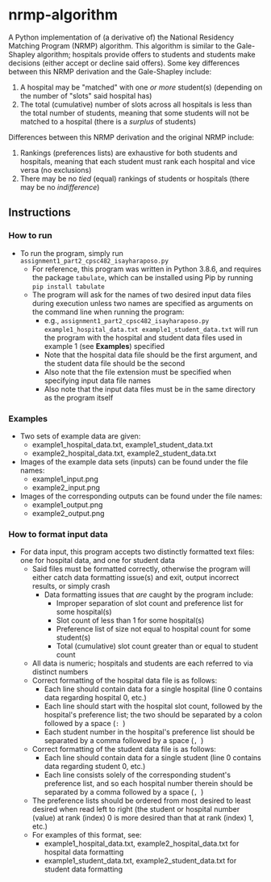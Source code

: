 # nrmp-algorithm
A Python implementation of (a derivative of) the National Residency Matching Program (NRMP) algorithm. This algorithm is similar to the Gale-Shapley algorithm; hospitals provide offers to students and students make decisions (either accept or decline said offers). Some key differences between this NRMP derivation and the Gale-Shapley include:
1. A hospital may be "matched" with one *or more* student(s) (depending on the number of "slots" said hospital has)
2. The total (cumulative) number of slots across all hospitals is less than the total number of students, meaning that some students will not be matched to a hospital (there is a *surplus* of students) <br>

Differences between this NRMP derivation and the original NRMP include:
1. Rankings (preferences lists) are exhaustive for both students and hospitals, meaning that each student must rank each hospital and vice versa (no exclusions)
2. There may be no *tied* (equal) rankings of students or hospitals (there may be no *indifference*)

## Instructions
### How to run
- To run the program, simply run `assignment1_part2_cpsc482_isayharaposo.py`
    - For reference, this program was written in Python 3.8.6, and requires the package `tabulate`, which can be installed using Pip by running `pip install tabulate`
    - The program will ask for the names of two desired input data files during execution unless two names are specified as arguments on the command line when running the program:
        - e.g., `assignment1_part2_cpsc482_isayharaposo.py example1_hospital_data.txt example1_student_data.txt` will run the program with the hospital and student data files used in example 1 (see **Examples**) specified
        - Note that the hospital data file should be the first argument, and the student data file should be the second
        - Also note that the file extension must be specified when specifying input data file names
        - Also note that the input data files must be in the same directory as the program itself
### Examples
- Two sets of example data are given:
    - example1_hospital_data.txt, example1_student_data.txt
    - example2_hospital_data.txt, example2_student_data.txt
- Images of the example data sets (inputs) can be found under the file names:
    - example1_input.png
    - example2_input.png
- Images of the corresponding outputs can be found under the file names:
    - example1_output.png
    - example2_output.png
### How to format input data
- For data input, this program accepts two distinctly formatted text files: one for hospital data, and one for student data
    - Said files must be formatted correctly, otherwise the program will either catch data formatting issue(s) and exit,
    output incorrect results, or simply crash
        - Data formatting issues that *are* caught by the program include:
            - Improper separation of slot count and preference list for some hospital(s)
            - Slot count of less than 1 for some hospital(s)
            - Preference list of size not equal to hospital count for some student(s)
            - Total (cumulative) slot count greater than or equal to student count
    - All data is numeric; hospitals and students are each referred to via distinct numbers
    - Correct formatting of the hospital data file is as follows:
        - Each line should contain data for a single hospital (line 0 contains data regarding hospital 0, etc.)
        - Each line should start with the hospital slot count, followed by the hospital's preference list; the two should be separated
        by a colon followed by a space (`: `)
        - Each student number in the hospital's preference list should be separated by a comma followed by a space (`, `)
    - Correct formatting of the student data file is as follows:
        - Each line should contain data for a single student (line 0 contains data regarding student 0, etc.)
        - Each line consists solely of the corresponding student's preference list, and so each hospital number therein should be separated by a comma followed by a space (`, `)
    - The preference lists should be ordered from most desired to least desired when read left to right (the student or hospital number (value) at rank (index) 0 is more desired than that at rank (index) 1, etc.)
    - For examples of this format, see:
        - example1_hospital_data.txt, example2_hospital_data.txt for hospital data formatting
        - example1_student_data.txt, example2_student_data.txt for student data formatting
